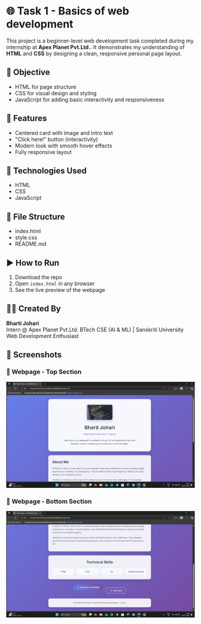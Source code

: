 # 🌐 Task 1 - Basics of web development

This project is a beginner-level web development task completed during my internship at **Apex Planet Pvt.Ltd.**. It demonstrates my understanding of **HTML** and **CSS** by designing a clean, responsive personal page layout.

## 🎯 Objective
- HTML for page structure
- CSS for visual design and styling
- JavaScript for adding basic interactivity and responsiveness

## 🧩 Features
- Centered card with image and intro text
- "Click here!" button (interactivity)
- Modern look with smooth hover effects
- Fully responsive layout

## 🔧 Technologies Used
- HTML
- CSS
- JavaScript

## 📂 File Structure
- index.html
- style.css
- README.md

## ▶️ How to Run
1. Download the repo
2. Open `index.html` in any browser
3. See the live preview of the webpage

## 👩‍💻 Created By
**Bharti Johari**  
Intern @ Apex Planet Pvt.Ltd. 
BTech CSE (AI & ML) | Sanskriti University  
Web Development Enthusiast

## 📸 Screenshots
### 🔹 Webpage - Top Section
![Webpage Top](The%20first%20section%20of%20webpage(introduction).png)

### 🔹 Webpage - Bottom Section
![Webpage Bottom](The%20bottom%20section(skills%20and%20button).png)
